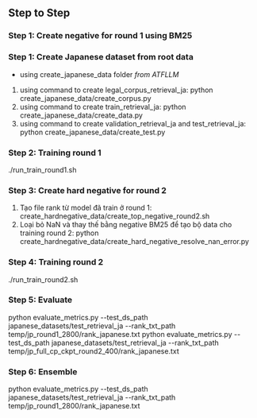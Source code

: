 ## Step to Step

### Step 1: Create negative for round 1 using BM25
### Step 1: Create Japanese dataset from root data
- using create_japanese_data folder
*from ATFLLM*
1. using command to create legal_corpus_retrieval_ja: 
python create_japanese_data/create_corpus.py
2. using command to create train_retrieval_ja: python create_japanese_data/create_data.py
3. using command to create validation_retrieval_ja and test_retrieval_ja: python create_japanese_data/create_test.py
### Step 2: Training round 1
./run_train_round1.sh 
### Step 3: Create hard negative for round 2
1. Tạo file rank từ model đã train ở round 1: create_hardnegative_data/create_top_negative_round2.sh
2. Loại bỏ NaN và thay thế bằng negative BM25 để tạo bộ data cho training round 2: python create_hardnegative_data/create_hard_negative_resolve_nan_error.py
### Step 4: Training round 2
./run_train_round2.sh
### Step 5: Evaluate
python evaluate_metrics.py --test_ds_path japanese_datasets/test_retrieval_ja --rank_txt_path temp/jp_round1_2800/rank_japanese.txt
python evaluate_metrics.py --test_ds_path japanese_datasets/test_retrieval_ja --rank_txt_path temp/jp_full_cp_ckpt_round2_400/rank_japanese.txt
### Step 6: Ensemble
python evaluate_metrics.py --test_ds_path japanese_datasets/test_retrieval_ja --rank_txt_path temp/jp_round1_2800/rank_japanese.txt